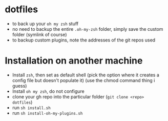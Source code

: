 # dotfiles

- to back up your `oh my zsh` stuff
- no need to backup the entire `.oh-my-zsh` folder, simply save the custom folder (symlink of course)
- to backup custom plugins, note the addresses of the git repos used

# Installation on another machine

- Install `zsh`, then set as default shell (pick the option where it creates a config file but doesn't populate it) (use the chmod command thing i guess)
- Install `oh my zsh`, do not configure
- clone your gh repo into the particular folder (`git clone <repo> dotfiles`)
- run `sh install.sh`
- run `sh install-oh-my-plugins.sh`
